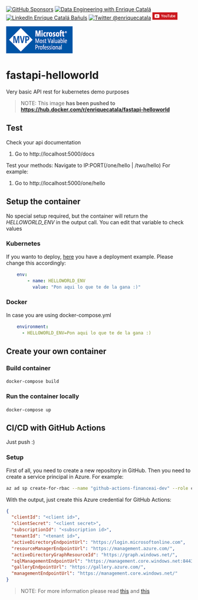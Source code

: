 <div>
    <a href="https://github.com/sponsors/enriquecatala"><img src="https://img.shields.io/badge/GitHub_Sponsors--_.svg?style=flat-square&logo=github&logoColor=EA4AAA" alt="GitHub Sponsors"></a>
    <a href="https://enriquecatala.com"><img src="https://img.shields.io/website?down_color=red&down_message=down&label=enriquecatala.com&up_color=46C018&url=https%3A%2F%2Fenriquecatala.com&style=flat-square" alt="Data Engineering with Enrique Catalá"></a>
    <a href="https://www.linkedin.com/in/enriquecatala"><img src="https://img.shields.io/badge/LinkedIn--_.svg?style=flat-square&logo=linkedin" alt="LinkedIn Enrique Catalá Bañuls"></a>
    <a href="https://twitter.com/enriquecatala"><img src="https://img.shields.io/twitter/follow/enriquecatala?color=blue&label=twitter&style=flat-square" alt="Twitter @enriquecatala"></a>
    <a href="https://youtube.com/enriquecatala"><img src="https://raw.githubusercontent.com/enriquecatala/enriquecatala/master/img/youtube.png" alt="Data Engineering: Canal youtube de Enrique Catalá" height=20></a>
</div>

<a href="https://mvp.microsoft.com/es-es/PublicProfile/5000312?fullName=Enrique%20Catala"><img src="https://raw.githubusercontent.com/enriquecatala/enriquecatala/master/img/MVP_Logo_horizontal.png" alt="Microsoft DataPlatform MVP Enrique Catalá"></a>
# fastapi-helloworld
Very basic API rest for kubernetes demo purposes

>NOTE: This image **has been pushed to https://hub.docker.com/r/enriquecatala/fastapi-helloworld**

## Test

Check your api documentation
1. Go to http://localhost:5000/docs

Test your methods: 
Navigate to IP:PORT(/one/hello | /two/hello)
For example: 
1. Go to http://localhost:5000/one/hello



## Setup the container

No special setup required, but the container will return the _HELLOWORLD_ENV_ in the output call. You can edit that variable to check values

### Kubernetes
If you wanto to deploy, [here](kubernetes-deployment.yaml) you have a deployment example. Please change this accordingly:

```yaml
    env:
        - name: HELLOWORLD_ENV
          value: "Pon aqui lo que te de la gana :)"
```

### Docker
In case you are using docker-compose.yml

```yaml
    environment:
      - HELLOWORLD_ENV=Pon aqui lo que te de la gana :)
```

## Create your own container
### Build container

`docker-compose build`

### Run the container locally

`docker-compose up`

## CI/CD with GitHub Actions

Just push :)

### Setup

First of all, you need to create a new repository in GitHub. Then you need to create a service principal in Azure. For example:

```bash
az ad sp create-for-rbac --name "github-actions-financeai-dev" --role contributor --scopes "/subscriptions/<SUBSCRIPTION_ID>/resourceGroups/<RESOURCE_GROUP>" --sdk-auth
```

With the output, just create this Azure credential for GitHub Actions:
```json
{
  "clientId": "<client id>",
  "clientSecret": "<client secret>",
  "subscriptionId": "<subscription id>",
  "tenantId": "<tenant id>",
  "activeDirectoryEndpointUrl": "https://login.microsoftonline.com",
  "resourceManagerEndpointUrl": "https://management.azure.com/",
  "activeDirectoryGraphResourceId": "https://graph.windows.net/",
  "sqlManagementEndpointUrl": "https://management.core.windows.net:8443/",
  "galleryEndpointUrl": "https://gallery.azure.com/",
  "managementEndpointUrl": "https://management.core.windows.net/"
}

```

>NOTE: For more information please read [this](https://github.com/Azure/aks-set-context/tree/releases/v1) and [this](https://docs.microsoft.com/en-us/azure/aks/kubernetes-action)